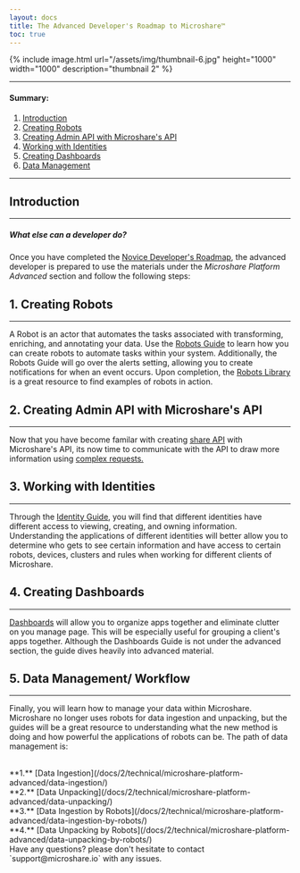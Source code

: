```yaml
---
layout: docs
title: The Advanced Developer's Roadmap to Microshare™
toc: true
---
```



{% include image.html url="/assets/img/thumbnail-6.jpg" height="1000" width="1000" description="thumbnail 2" %}

---------------------------------------
#### Summary:
1. [Introduction](./#introduction)
2. [Creating Robots](./#1-creating-robots)
3. [Creating Admin API with Microshare's API](./#2-creating-admin-api-with-microshares-api)
4. [Working with Identities](./#3-working-with-identities)
5. [Creating Dashboards](./#4-creating-dashboards)
6. [Data Management](./#5-data-management-workflow)


---------------------------------------
## Introduction
---------------------------------------
##### What else can a developer do?

Once you have completed the [Novice Developer's Roadmap](/docs/2/technical/quick-start/basic-dev-roadmap/), the advanced developer is prepared to use the materials under the <em> Microshare Platform Advanced </em> section and follow the following steps:

## 1. Creating Robots
---------------------------------------

A Robot is an actor that automates the tasks associated with transforming, enriching, and annotating your data. Use the [Robots Guide](/docs/2/technical/microshare-platform-advanced/robots-guide/) to learn how you can create robots to automate tasks within your system. Additionally, the Robots Guide will go over the alerts setting, allowing you to create notifications for when an event occurs. Upon completion, the [Robots Library](/docs/2/technical/microshare-platform-advanced/robots-library/) is a great resource to find examples of robots in action.



## 2. Creating Admin API with Microshare's API
---------------------------------------

Now that you have become familar with creating [share API](/docs/2/technical/api/share-api/) with Microshare's API, its now time to communicate with the API to draw more information using [complex requests.](/docs/2/technical/api/admin-api/)

## 3. Working with Identities
---------------------------------------

Through the [Identity Guide](/docs/2/technical/microshare-platform-advanced/identity-guide/), you will find that different identities have different access to viewing, creating, and owning information. Understanding the applications of different identities will better allow you to determine who gets to see certain information and have access to certain robots, devices, clusters and rules when working for different clients of Microshare.  

## 4. Creating Dashboards
---------------------------------------

[Dashboards](/docs/2/technical/microshare-platform/dashboard-guide/) will allow you to organize apps together and eliminate clutter on you manage page. This will be especially useful for grouping a client's apps together. Although the Dashboards Guide is not under the advanced section, the guide dives heavily into advanced material. 

## 5. Data Management/ Workflow
---------------------------------------

Finally, you will learn how to manage your data within Microshare. Microshare no longer uses robots for data ingestion and unpacking, but the guides will be a great resource to understanding what the new method is doing and how powerful the applications of robots can be. The path of data management is:

<br>
**1.** [Data Ingestion](/docs/2/technical/microshare-platform-advanced/data-ingestion/)
<br>
**2.** [Data Unpacking](/docs/2/technical/microshare-platform-advanced/data-unpacking/)
<br>
**3.** [Data Ingestion by Robots](/docs/2/technical/microshare-platform-advanced/data-ingestion-by-robots/)
<br>
**4.** [Data Unpacking by Robots](/docs/2/technical/microshare-platform-advanced/data-unpacking-by-robots/)
<br>
Have any questions? please don't hesitate to contact `support@microshare.io` with any issues. 


 


